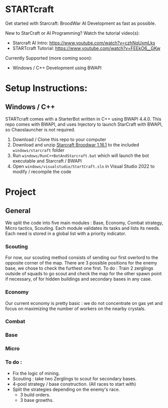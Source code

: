 # STARTcraft

Get started with Starcraft: BroodWar AI Development as fast as possible. 

New to StarCraft or AI Programming? Watch the tutorial video(s): 
* Starcraft AI Intro: https://www.youtube.com/watch?v=czhNqUxmLks
* STARTcraft Tutorial: https://www.youtube.com/watch?v=FEEkO6__GKw

Currently Supported (more coming soon):
* Windows / C++ Development using BWAPI

# Setup Instructions:

## Windows / C++

STARTcraft comes with a StarterBot written in C++ using BWAPI 4.4.0. This repo comes with BWAPI, and uses Injectory to launch StarCraft with BWAPI, so Chaoslauncher is not required.

1. Download / Clone this repo to your computer
2. Download and unzip [Starcraft Broodwar 1.16.1](http://www.cs.mun.ca/~dchurchill/startcraft/scbw_bwapi440.zip) to the included `windows/starcraft` folder
3. Run `windows/RunC++BotAndStarcraft.bat` which will launch the bot executable and Starcraft / BWAPI
4. Open `windows/visualstudio/StartCraft.sln` in Visual Studio 2022 to modify / recompile the code

# Project

## General 

We split the code into five main modules : Base, Economy, Combat strategy, Micro tactics, Scouting.
Each module validates its tasks and lists its needs. Each need is stored in a global list with a priority indicator.

### Scouting

For now, our scouting method consists of sending our first overlord to the opposite corner of the map.
There are 3 possible positions for the enemy base, we chose to check the furthest one first.
To do : Train 2 zerglings outside of squads to go scout and check the map for the other spawn point if necessary, of for hidden buildings and secondary bases in any case.

### Economy

Our current economy is pretty basic : we do not concentrate on gas yet and focus on maximizing the number of workers on the nearby crystals.

### Combat

### Base

### Micro 

### To do :

- Fix the logic of mining.
- Scouting : take two Zerglings to scout for secondary bases.
- 4-pool strategy / base construction. (All races to start with)
- Split the strategies depending on the enemy's race.
   - 3 build orders.
   - 3 base growths.

